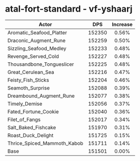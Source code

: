 # atal-fort-standard - vf-yshaarj
| Actor | DPS | Increase |
|---|:---:|:---:|
|Aromatic_Seafood_Platter|152350|0.56%|
|Draconic_Augment_Rune|152259|0.50%|
|Sizzling_Seafood_Medley|152233|0.48%|
|Revenge_Served_Cold|152227|0.48%|
|Thousandbone_Tongueslicer|152225|0.48%|
|Great_Cerulean_Sea|152216|0.47%|
|Feisty_Fish_Sticks|152204|0.46%|
|Seamoth_Surprise|152088|0.39%|
|Dreambound_Augment_Rune|152077|0.38%|
|Timely_Demise|152056|0.37%|
|Fated_Fortune_Cookie|152040|0.36%|
|Filet_of_Fangs|152017|0.34%|
|Salt_Baked_Fishcake|151970|0.31%|
|Roast_Duck_Delight|151725|0.15%|
|Thrice_Spiced_Mammoth_Kabob|151711|0.14%|
|Base|151501|0.00%|

